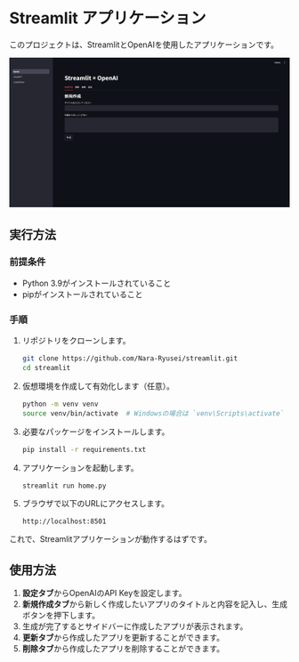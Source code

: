 # Streamlit アプリケーション

このプロジェクトは、StreamlitとOpenAIを使用したアプリケーションです。

![アプリのデモ](demo.gif)

## 実行方法

### 前提条件

- Python 3.9がインストールされていること
- pipがインストールされていること

### 手順

1. リポジトリをクローンします。

    ```sh
    git clone https://github.com/Nara-Ryusei/streamlit.git
    cd streamlit
    ```

2. 仮想環境を作成して有効化します（任意）。

    ```sh
    python -m venv venv
    source venv/bin/activate  # Windowsの場合は `venv\Scripts\activate`
    ```

3. 必要なパッケージをインストールします。

    ```sh
    pip install -r requirements.txt
    ```

4. アプリケーションを起動します。

    ```sh
    streamlit run home.py
    ```

5. ブラウザで以下のURLにアクセスします。

    ```
    http://localhost:8501
    ```

これで、Streamlitアプリケーションが動作するはずです。

## 使用方法

1. **設定タブ**からOpenAIのAPI Keyを設定します。
2. **新規作成タブ**から新しく作成したいアプリのタイトルと内容を記入し、生成ボタンを押下します。
3. 生成が完了するとサイドバーに作成したアプリが表示されます。
4. **更新タブ**から作成したアプリを更新することができます。
5. **削除タブ**から作成したアプリを削除することができます。
